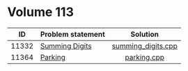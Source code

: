 # Volume 113

|  ID   |                                                         Problem statement                                                         |                  Solution                  |
|:-----:|:----------------------------------------------------------------------------------------------------------------------------------|:------------------------------------------:|
| 11332 | [Summing Digits](http://uva.onlinejudge.org/index.php?option=com_onlinejudge&Itemid=8&category=25&page=show_problem&problem=2307) | [summing_digits.cpp](./summing_digits.cpp) |
| 11364 | [Parking](http://uva.onlinejudge.org/index.php?option=com_onlinejudge&Itemid=8&category=25&page=show_problem&problem=2349)        | [parking.cpp](./parking.cpp)               |
